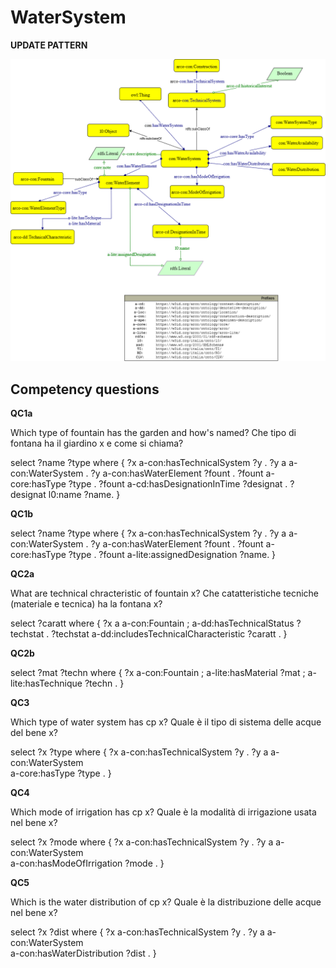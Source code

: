 # WaterSystem 

**UPDATE PATTERN**


![WaterSystem pattern graph](https://github.com/ICCD-MiBACT/ArCo/blob/DEV-1.3.0/ArCo-release/Documentation/ArchitecturalOrLandscapeHeritage/WaterSystem/WaterSystem-Pattern.drawio.png?raw=true)



## Competency questions

**QC1a**

Which type of fountain has the garden and how's named?
Che tipo di fontana ha il giardino x e come si chiama?

select ?name ?type where {
?x a-con:hasTechnicalSystem ?y .
?y a a-con:WaterSystem .
?y a-con:hasWaterElement ?fount .
?fount a-core:hasType ?type .
?fount a-cd:hasDesignationInTime ?designat .
?designat l0:name ?name.
}


**QC1b**

select ?name ?type where {
?x a-con:hasTechnicalSystem ?y .
?y a a-con:WaterSystem .
?y a-con:hasWaterElement ?fount .
?fount a-core:hasType ?type .
?fount a-lite:assignedDesignation ?name.
}


**QC2a**

What are technical chracteristic of fountain x?
Che catatteristiche tecniche (materiale e tecnica) ha la fontana x?

select ?caratt where {
?x a a-con:Fountain ;
a-dd:hasTechnicalStatus ?techstat .
?techstat a-dd:includesTechnicalCharacteristic ?caratt .
} 


**QC2b**

select ?mat ?techn where {
?x a-con:Fountain ;
a-lite:hasMaterial ?mat ;
a-lite:hasTechnique ?techn .
} 


**QC3**

Which type of water system has cp x?
Quale è il tipo di sistema delle acque del bene x?

select ?x ?type where {
?x a-con:hasTechnicalSystem ?y .
?y a a-con:WaterSystem  
a-core:hasType ?type .
}

**QC4**

Which mode of irrigation has cp x?
Quale è la modalità di irrigazione usata nel bene x?

select ?x ?mode where {
?x a-con:hasTechnicalSystem ?y .
?y a a-con:WaterSystem  
a-con:hasModeOfIrrigation ?mode .
}


**QC5**

Which is the water distribution of cp x?
Quale è la distribuzione delle acque nel bene x?

select ?x ?dist where {
?x a-con:hasTechnicalSystem ?y .
?y a a-con:WaterSystem  
a-con:hasWaterDistribution ?dist .
}
